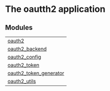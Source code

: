 

# The oautth2 application #


## Modules ##


<table width="100%" border="0" summary="list of modules">
<tr><td><a href="http://github.com/emedia-project/oautth2/blob/master/doc/oauth2.md" class="module">oauth2</a></td></tr>
<tr><td><a href="http://github.com/emedia-project/oautth2/blob/master/doc/oauth2_backend.md" class="module">oauth2_backend</a></td></tr>
<tr><td><a href="http://github.com/emedia-project/oautth2/blob/master/doc/oauth2_config.md" class="module">oauth2_config</a></td></tr>
<tr><td><a href="http://github.com/emedia-project/oautth2/blob/master/doc/oauth2_token.md" class="module">oauth2_token</a></td></tr>
<tr><td><a href="http://github.com/emedia-project/oautth2/blob/master/doc/oauth2_token_generator.md" class="module">oauth2_token_generator</a></td></tr>
<tr><td><a href="http://github.com/emedia-project/oautth2/blob/master/doc/oauth2_utils.md" class="module">oauth2_utils</a></td></tr></table>

